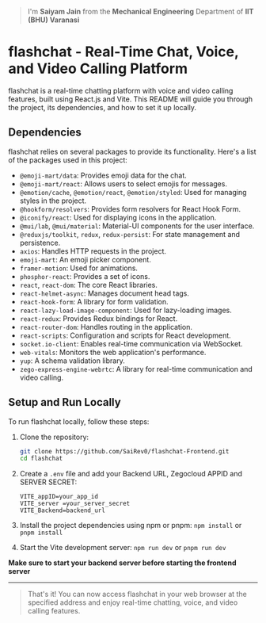 > I'm **Saiyam Jain** from the **Mechanical Engineering** Department of **IIT (BHU) Varanasi**

# flashchat - Real-Time Chat, Voice, and Video Calling Platform

flashchat is a real-time chatting platform with voice and video calling features, built using React.js and Vite. This README will guide you through the project, its dependencies, and how to set it up locally.

## Dependencies

flashchat relies on several packages to provide its functionality. Here's a list of the packages used in this project:

- `@emoji-mart/data`: Provides emoji data for the chat.
- `@emoji-mart/react`: Allows users to select emojis for messages.
- `@emotion/cache`, `@emotion/react`, `@emotion/styled`: Used for managing styles in the project.
- `@hookform/resolvers`: Provides form resolvers for React Hook Form.
- `@iconify/react`: Used for displaying icons in the application.
- `@mui/lab`, `@mui/material`: Material-UI components for the user interface.
- `@reduxjs/toolkit`, `redux`, `redux-persist`: For state management and persistence.
- `axios`: Handles HTTP requests in the project.
- `emoji-mart`: An emoji picker component.
- `framer-motion`: Used for animations.
- `phosphor-react`: Provides a set of icons.
- `react`, `react-dom`: The core React libraries.
- `react-helmet-async`: Manages document head tags.
- `react-hook-form`: A library for form validation.
- `react-lazy-load-image-component`: Used for lazy-loading images.
- `react-redux`: Provides Redux bindings for React.
- `react-router-dom`: Handles routing in the application.
- `react-scripts`: Configuration and scripts for React development.
- `socket.io-client`: Enables real-time communication via WebSocket.
- `web-vitals`: Monitors the web application's performance.
- `yup`: A schema validation library.
- `zego-express-engine-webrtc`: A library for real-time communication and video calling.

## Setup and Run Locally

To run flashchat locally, follow these steps:

1. Clone the repository:

   ```bash
   git clone https://github.com/SaiRev0/flashchat-Frontend.git
   cd flashchat
   ```

2. Create a `.env` file and add your Backend URL, Zegocloud APPID and SERVER SECRET:

   ```env
   VITE_appID=your_app_id
   VITE_server =your_server_secret
   VITE_Backend=backend_url
   ```

3. Install the project dependencies using npm or pnpm:
   `npm install`
   or
   `pnpm install`
   <br/>

4. Start the Vite development server:
   `npm run dev`
   or
   `pnpm run dev`
   <br/>

**Make sure to start your backend server before starting the frontend server**

---

> That's it! You can now access flashchat in your web browser at the specified address and enjoy real-time chatting, voice, and video calling features.
